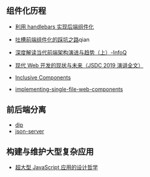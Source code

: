 


## 组件化历程

- [利用 handlebars 实现后端组件化](http://mp.weixin.qq.com/s?__biz=MzAxODE2MjM1MA==&mid=2651550825&idx=2&sn=c5545b3d64ab791f31dcd5af3e135aeb&scene=21#wechat_redirect)
- [吐槽前端组件化的踩坑之路](https://mp.weixin.qq.com/s?__biz=MzAxODE2MjM1MA==&mid=2651550857&idx=2&sn=7cec3f11d199a09b3a27a66a7823ea72&scene=1&srcid=0516sZnHpobUFNnfv3fAaQOU&key=f5c31ae61525f82ed42803a3f2c72621fb5dabe79f473df4b539e83acf90d76c5e66a7e84789cf3c7f99e7bbaee7e279&ascene=0&uin=MjA0ODAxOTEwMw%3D%3D&devicetype=iMac+MacBookAir6%2C2+OSX+OSX+10.11.1+build(15B42)&version=11020012&pass_ticket=FfQJzSKsOzCkIN03Wqs7PSZHNRNorYZkzXDz3Tix9dk5NV75ugP4LpVhQPjfTzfL)qian

- [深度解读当代前端架构演进与趋势（上）-InfoQ](https://www.infoq.cn/article/AJ0S3IDEHyusNms0bTf1)

- [现代 Web 开发的现状与未来（JSDC 2019 演讲全文）](https://zhuanlan.zhihu.com/p/88616149)

- [Inclusive Components](https://inclusive-components.design/#components)

- [implementing-single-file-web-components](https://ckeditor.com/blog/implementing-single-file-web-components/)



## 前后端分离

- [dip]()
- [json-server](https://github.com/typicode/json-server)


## 构建与维护大型复杂应用

- [超大型 JavaScript 应用的设计哲学](https://zhuanlan.zhihu.com/p/35929167)